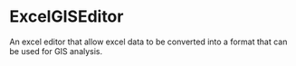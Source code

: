 # ExcelGISEditor
An excel editor that allow excel data to be converted into a format that can be used for GIS analysis. 
